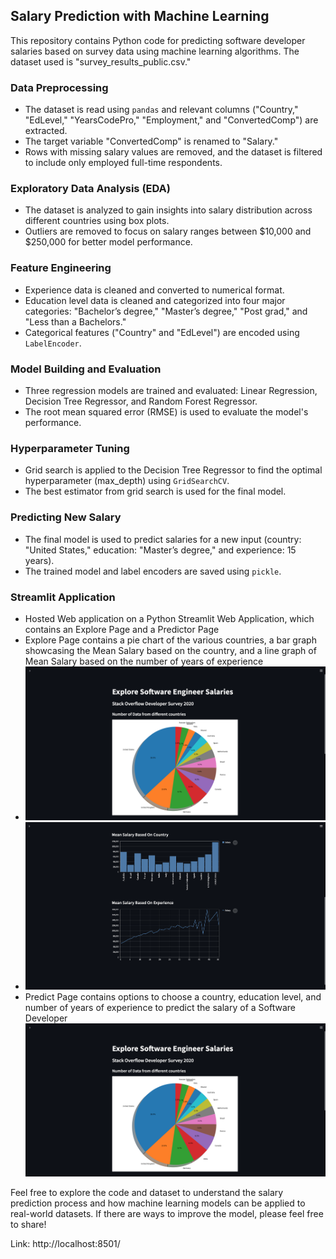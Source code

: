 ## Salary Prediction with Machine Learning

This repository contains Python code for predicting software developer salaries based on survey data using machine learning algorithms. The dataset used is "survey_results_public.csv."

### Data Preprocessing
- The dataset is read using `pandas` and relevant columns ("Country," "EdLevel," "YearsCodePro," "Employment," and "ConvertedComp") are extracted.
- The target variable "ConvertedComp" is renamed to "Salary."
- Rows with missing salary values are removed, and the dataset is filtered to include only employed full-time respondents.

### Exploratory Data Analysis (EDA)
- The dataset is analyzed to gain insights into salary distribution across different countries using box plots.
- Outliers are removed to focus on salary ranges between $10,000 and $250,000 for better model performance.

### Feature Engineering
- Experience data is cleaned and converted to numerical format.
- Education level data is cleaned and categorized into four major categories: "Bachelor’s degree," "Master’s degree," "Post grad," and "Less than a Bachelors."
- Categorical features ("Country" and "EdLevel") are encoded using `LabelEncoder`.

### Model Building and Evaluation
- Three regression models are trained and evaluated: Linear Regression, Decision Tree Regressor, and Random Forest Regressor.
- The root mean squared error (RMSE) is used to evaluate the model's performance.

### Hyperparameter Tuning
- Grid search is applied to the Decision Tree Regressor to find the optimal hyperparameter (max_depth) using `GridSearchCV`.
- The best estimator from grid search is used for the final model.

### Predicting New Salary
- The final model is used to predict salaries for a new input (country: "United States," education: "Master’s degree," and experience: 15 years).
- The trained model and label encoders are saved using `pickle`.

### Streamlit Application
- Hosted Web application on a Python Streamlit Web Application, which contains an Explore Page and a Predictor Page
- Explore Page contains a pie chart of the various countries, a bar graph showcasing the Mean Salary based on the country, and a line graph of Mean Salary based on the number of years of experience
- ![Explore1](https://github.com/handojo3/SDE-Salary-Prediction/blob/main/Images/Explore1.png)
- ![Explore2](https://github.com/handojo3/SDE-Salary-Prediction/blob/main/Images/Explore2.png)
- Predict Page contains options to choose a country, education level, and number of years of experience to predict the salary of a Software Developer
![Predict](https://github.com/handojo3/SDE-Salary-Prediction/blob/main/Images/Explore1.png)


Feel free to explore the code and dataset to understand the salary prediction process and how machine learning models can be applied to real-world datasets. If there are ways to improve the model, please feel free to share!

Link: http://localhost:8501/
